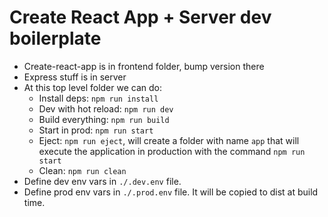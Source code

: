 # Create React App + Server dev boilerplate

  - Create-react-app is in frontend folder, bump version there
  - Express stuff is in server
  - At this top level folder we can do:
    - Install deps: `npm run install`
    - Dev with hot reload: `npm run dev`
    - Build everything: `npm run build`
    - Start in prod: `npm run start`
    - Eject: `npm run eject`, will create a folder with name `app` that will execute
    the application in production with the command `npm run start`
    - Clean: `npm run clean`
  - Define dev env vars in `./.dev.env` file.
  - Define prod env vars in `./.prod.env` file. It will be copied to dist at build time.
